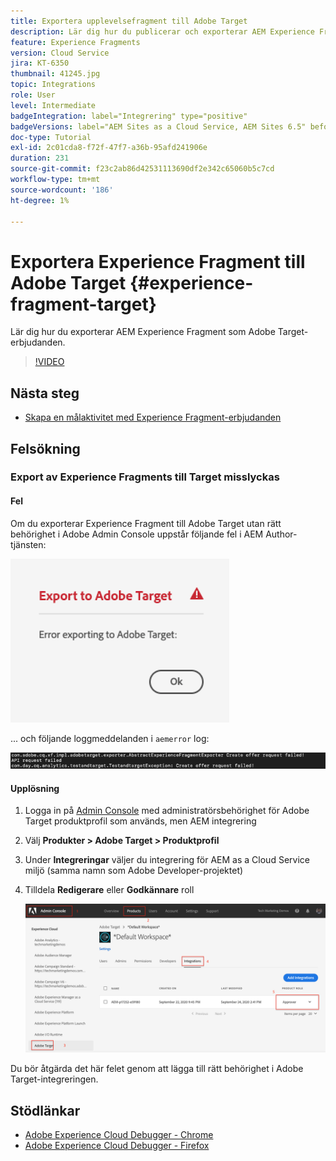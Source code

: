 ```yaml
---
title: Exportera upplevelsefragment till Adobe Target
description: Lär dig hur du publicerar och exporterar AEM Experience Fragment som Adobe Target-erbjudanden.
feature: Experience Fragments
version: Cloud Service
jira: KT-6350
thumbnail: 41245.jpg
topic: Integrations
role: User
level: Intermediate
badgeIntegration: label="Integrering" type="positive"
badgeVersions: label="AEM Sites as a Cloud Service, AEM Sites 6.5" before-title="false"
doc-type: Tutorial
exl-id: 2c01cda8-f72f-47f7-a36b-95afd241906e
duration: 231
source-git-commit: f23c2ab86d42531113690df2e342c65060b5c7cd
workflow-type: tm+mt
source-wordcount: '186'
ht-degree: 1%

---
```


# Exportera Experience Fragment till Adobe Target {#experience-fragment-target}

Lär dig hur du exporterar AEM Experience Fragment som Adobe Target-erbjudanden.

>[!VIDEO](https://video.tv.adobe.com/v/41245?quality=12&learn=on)

## Nästa steg

+ [Skapa en målaktivitet med Experience Fragment-erbjudanden](./create-target-activity.md)

## Felsökning

### Export av Experience Fragments till Target misslyckas

#### Fel

Om du exporterar Experience Fragment till Adobe Target utan rätt behörighet i Adobe Admin Console uppstår följande fel i AEM Author-tjänsten:

![Fel i mål-API](assets/error-target-offer.png)

... och följande loggmeddelanden i `aemerror` log:

![Mål-API-konsolfel](assets/target-console-error.png)

#### Upplösning

1. Logga in på [Admin Console](https://adminconsole.adobe.com/) med administratörsbehörighet för Adobe Target produktprofil som används, men AEM integrering
2. Välj __Produkter > Adobe Target > Produktprofil__
3. Under __Integreringar__ väljer du integrering för AEM as a Cloud Service miljö (samma namn som Adobe Developer-projektet)
4. Tilldela __Redigerare__ eller __Godkännare__ roll

   ![Mål-API-fel](assets/target-permissions.png)

Du bör åtgärda det här felet genom att lägga till rätt behörighet i Adobe Target-integreringen.

## Stödlänkar

+ [Adobe Experience Cloud Debugger - Chrome](https://chrome.google.com/webstore/detail/adobe-experience-platform/bfnnokhpnncpkdmbokanobigaccjkpob)
+ [Adobe Experience Cloud Debugger - Firefox](https://addons.mozilla.org/en-US/firefox/addon/adobe-experience-platform-dbg/)
